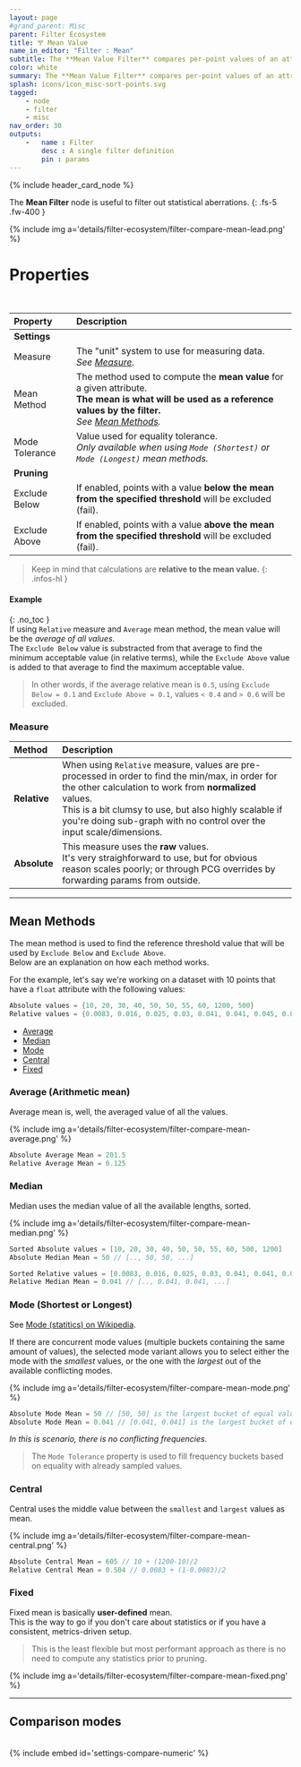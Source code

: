 ```yaml
---
layout: page
#grand_parent: Misc
parent: Filter Ecosystem
title: 🝖 Mean Value
name_in_editor: "Filter : Mean"
subtitle: The **Mean Value Filter** compares per-point values of an attribute against the mean statistical value of that same attribute.
color: white
summary: The **Mean Value Filter** compares per-point values of an attribute against its mean statistical value, allowing you to exclude points above or below the mean using various calculation methods such as Average, Median, Mode, Central, or Fixed, with options for relative or absolute measures.
splash: icons/icon_misc-sort-points.svg
tagged: 
    - node
    - filter
    - misc
nav_order: 30
outputs:
    -   name : Filter
        desc : A single filter definition
        pin : params
---
```


{% include header_card_node %}

The **Mean Filter** node is useful to filter out statistical aberrations.
{: .fs-5 .fw-400 } 

{% include img a='details/filter-ecosystem/filter-compare-mean-lead.png' %}

# Properties
<br>

| Property       | Description          |
|:-------------|:------------------|
|**Settings**||
| Measure           | The "unit" system to use for measuring data.<br>*See [Measure](#measure).*  |
| Mean Method           | The method used to compute the **mean value** for a given attribute.<br>**The mean is what will be used as a reference values by the filter.**<br>*See [Mean Methods](#mean-methods).* |
| Mode Tolerance           | Value used for equality tolerance.<br>*Only available when using `Mode (Shortest)` or `Mode (Longest)` mean methods.* |
|**Pruning**||
| Exclude Below           | If enabled, points with a value **below the mean from the specified threshold** will be excluded (fail). |
| Exclude Above           | If enabled, points with a value **above the mean from the specified threshold** will be excluded (fail). |

>Keep in mind that calculations are **relative to the mean value.**
{: .infos-hl }
#### Example
{: .no_toc }  
If using `Relative` measure and `Average` mean method, the mean value will be the *average of all values*.  
The `Exclude Below` value is substracted from that average to find the minimum acceptable value (in relative terms), while the `Exclude Above` value is added to that average to find the maximum acceptable value.  

> In other words, if the average relative mean is `0.5`, using `Exclude Below = 0.1` and `Exclude Above = 0.1`, values `< 0.4` and `> 0.6` will be excluded.  

### Measure

| Method       | Description          |
|:-------------|:------------------|
| **Relative**           | When using `Relative` measure, values are pre-processed in order to find the min/max, in order for the other calculation to work from **normalized** values.<br>This is a bit clumsy to use, but also highly scalable if you're doing sub-graph with no control over the input scale/dimensions. |
| **Absolute**           | This measure uses the **raw** values.<br>It's very straighforward to use, but for obvious reason scales poorly; or through PCG overrides by forwarding params from outside. |

---
## Mean Methods
The mean method is used to find the reference threshold value that will be used by `Exclude Below` and `Exclude Above`.  
Below are an explanation on how each method works.  

For the example, let's say we're working on a dataset with 10 points that have a `float` attribute with the following values:
```cpp
Absolute values = {10, 20, 30, 40, 50, 50, 55, 60, 1200, 500}
Relative values = {0.0083, 0.016, 0.025, 0.03, 0.041, 0.041, 0.045, 0.05, 1, 0.41}
```

- [Average](#average-arithmetic-mean)
- [Median](#median)
- [Mode](#mode-shortest-or-longest)
- [Central](#central)
- [Fixed](#fixed)

### Average (Arithmetic mean)
Average mean is, well, the averaged value of all the values.  

{% include img a='details/filter-ecosystem/filter-compare-mean-average.png' %}

```cpp
Absolute Average Mean = 201.5
Relative Average Mean = 0.125
```

### Median
Median uses the median value of all the available lengths, sorted.  

{% include img a='details/filter-ecosystem/filter-compare-mean-median.png' %}

```cpp
Sorted Absolute values = [10, 20, 30, 40, 50, 50, 55, 60, 500, 1200]
Absolute Median Mean = 50 // [.., 50, 50, ...]

Sorted Relative values = [0.0083, 0.016, 0.025, 0.03, 0.041, 0.041, 0.045, 0.05, 0.41, 1]
Relative Median Mean = 0.041 // [.., 0.041, 0.041, ...]
```

### Mode (Shortest or Longest)
See [Mode (statitics) on Wikipedia](https://en.wikipedia.org/wiki/Mode_(statistics)).

If there are concurrent mode values (multiple buckets containing the same amount of values), the selected mode variant allows you to select either the mode with the *smallest* values, or the one with the *largest* out of the available conflicting modes.

{% include img a='details/filter-ecosystem/filter-compare-mean-mode.png' %}

```cpp
Absolute Mode Mean = 50 // [50, 50] is the largest bucket of equal values
Absolute Mode Mean = 0.041 // [0.041, 0.041] is the largest bucket of equal values
```
*In this is scenario, there is no conflicting frequencies.*

>The `Mode Tolerance` property is used to fill frequency buckets based on equality with already sampled values.

### Central
Central uses the middle value between the `smallest` and `largest` values as mean.

{% include img a='details/filter-ecosystem/filter-compare-mean-central.png' %}

```cpp
Absolute Central Mean = 605 // 10 + (1200-10)/2
Relative Central Mean = 0.504 // 0.0083 + (1-0.0083)/2
```

### Fixed
Fixed mean is basically **user-defined** mean.  
This is the way to go if you don't care about statistics or if you have a consistent, metrics-driven setup.  

> This is the least flexible but most performant approach as there is no need to compute any statistics prior to pruning.

{% include img a='details/filter-ecosystem/filter-compare-mean-fixed.png' %}

---
## Comparison modes
<br>
{% include embed id='settings-compare-numeric' %}